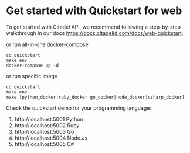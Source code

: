 # Get started with Quickstart for web
To get started with Citadel API, we recommend following a step-by-step walkthrough in our docs https://docs.citadelid.com/docs/web-quickstart.

or run all-in-one docker-compose
```shell
cd quickstart
make env
docker-compose up -d
```

or run specific image  
```shell
cd quickstart
make env
make [python_docker|ruby_docker|go_docker|node_docker|csharp_docker]
```

Check the quickstart demo for your programming language:
1. http://localhost:5001 Python
2. http://localhost:5002 Ruby
3. http://localhost:5003 Go
4. http://localhost:5004 Node.Js
5. http://localhost:5005 C#

